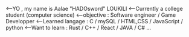 <--YO , my name is Aalae "HADOsword" LOUKILI
<--Currently a college student (computer science) 
<--objective : Software engineer / Game Developper 
<--Learned langage : C / mySQL / HTML,CSS / JavaScript / python 
<--Want to learn : Rust / C++ / React / JAVA / C# ... 
